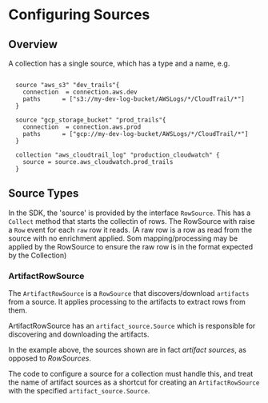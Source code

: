 # Configuring Sources

## Overview

A collection has a single source, which has a type and a name, e.g.
```hcl

  source "aws_s3" "dev_trails"{
    connection  = connection.aws.dev
    paths      = ["s3://my-dev-log-bucket/AWSLogs/*/CloudTrail/*"] 
  }

  source "gcp_storage_bucket" "prod_trails"{
    connection  = connection.aws.prod
    paths      = ["gcp://my-dev-log-bucket/AWSLogs/*/CloudTrail/*"] 
  }

  collection "aws_cloudtrail_log" "production_cloudwatch" { 
    source = source.aws_cloudwatch.prod_trails
  }
```


## Source Types
In the SDK, the 'source' is provided by the interface `RowSource`. This has a `Collect` method that starts the collectin of rows.
The RowSource with raise a `Row` event for each `raw` row it reads. (A raw row is a row as read from the source with no 
enrichment applied. Som mapping/processing may be applied by the RowSource to ensure the raw row is in the format expected by the Collection)

### ArtifactRowSource
The `ArtifactRowSource` is a `RowSource` that discovers/download `artifacts` from a source. It applies processing to the 
artifacts to extract rows from them.

ArtifactRowSource has an `artifact_source.Source` which is responsible for discovering and downloading the artifacts.

In the example above, the sources shown are in fact _artifact sources_, as opposed to _RowSources_. 

The code to configure a source for a collection must handle this, and treat the name of artifact sources as a shortcut for creating an `ArtifactRowSource` with the specified `artifact_source.Source`.  

